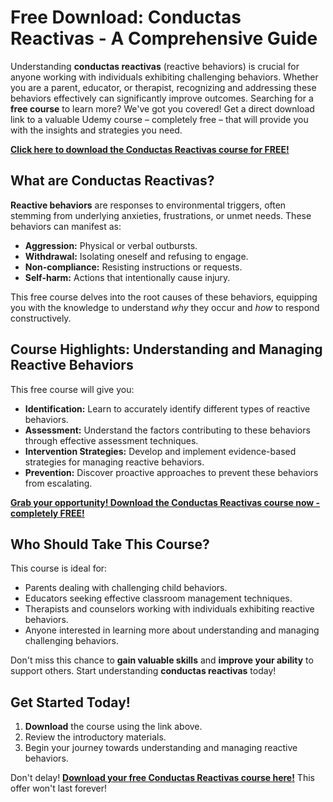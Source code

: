 # Free Download: Conductas Reactivas - A Comprehensive Guide

Understanding **conductas reactivas** (reactive behaviors) is crucial for anyone working with individuals exhibiting challenging behaviors. Whether you are a parent, educator, or therapist, recognizing and addressing these behaviors effectively can significantly improve outcomes. Searching for a **free course** to learn more? We've got you covered! Get a direct download link to a valuable Udemy course – completely free – that will provide you with the insights and strategies you need.

[**Click here to download the Conductas Reactivas course for FREE!**](https://udemywork.com/conductas-reactivas)

## What are Conductas Reactivas?

**Reactive behaviors** are responses to environmental triggers, often stemming from underlying anxieties, frustrations, or unmet needs. These behaviors can manifest as:

*   **Aggression:** Physical or verbal outbursts.
*   **Withdrawal:** Isolating oneself and refusing to engage.
*   **Non-compliance:** Resisting instructions or requests.
*   **Self-harm:** Actions that intentionally cause injury.

This free course delves into the root causes of these behaviors, equipping you with the knowledge to understand *why* they occur and *how* to respond constructively.

## Course Highlights: Understanding and Managing Reactive Behaviors

This free course will give you:

*   **Identification:** Learn to accurately identify different types of reactive behaviors.
*   **Assessment:** Understand the factors contributing to these behaviors through effective assessment techniques.
*   **Intervention Strategies:** Develop and implement evidence-based strategies for managing reactive behaviors.
*   **Prevention:** Discover proactive approaches to prevent these behaviors from escalating.

[**Grab your opportunity! Download the Conductas Reactivas course now - completely FREE!**](https://udemywork.com/conductas-reactivas)

## Who Should Take This Course?

This course is ideal for:

*   Parents dealing with challenging child behaviors.
*   Educators seeking effective classroom management techniques.
*   Therapists and counselors working with individuals exhibiting reactive behaviors.
*   Anyone interested in learning more about understanding and managing challenging behaviors.

Don't miss this chance to **gain valuable skills** and **improve your ability** to support others. Start understanding **conductas reactivas** today!

## Get Started Today!

1.  **Download** the course using the link above.
2.  Review the introductory materials.
3.  Begin your journey towards understanding and managing reactive behaviors.

Don't delay! **[Download your free Conductas Reactivas course here!](https://udemywork.com/conductas-reactivas)** This offer won't last forever!
